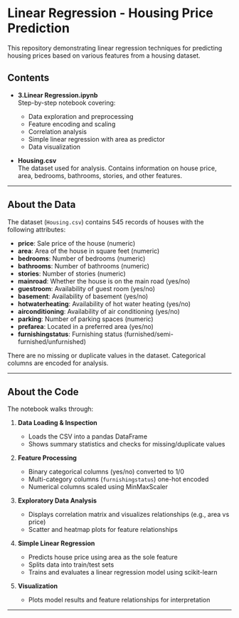 # Linear Regression - Housing Price Prediction

This repository demonstrating linear regression techniques for predicting housing prices based on various features from a housing dataset.

## Contents

- **3.Linear Regression.ipynb**  
  Step-by-step notebook covering:
  - Data exploration and preprocessing
  - Feature encoding and scaling
  - Correlation analysis
  - Simple linear regression with area as predictor
  - Data visualization

- **Housing.csv**  
  The dataset used for analysis. Contains information on house price, area, bedrooms, bathrooms, stories, and other features.

---

## About the Data

The dataset (`Housing.csv`) contains 545 records of houses with the following attributes:

- **price**: Sale price of the house (numeric)
- **area**: Area of the house in square feet (numeric)
- **bedrooms**: Number of bedrooms (numeric)
- **bathrooms**: Number of bathrooms (numeric)
- **stories**: Number of stories (numeric)
- **mainroad**: Whether the house is on the main road (yes/no)
- **guestroom**: Availability of guest room (yes/no)
- **basement**: Availability of basement (yes/no)
- **hotwaterheating**: Availability of hot water heating (yes/no)
- **airconditioning**: Availability of air conditioning (yes/no)
- **parking**: Number of parking spaces (numeric)
- **prefarea**: Located in a preferred area (yes/no)
- **furnishingstatus**: Furnishing status (furnished/semi-furnished/unfurnished)

There are no missing or duplicate values in the dataset. Categorical columns are encoded for analysis.

---

## About the Code

The notebook walks through:

1. **Data Loading & Inspection**  
   - Loads the CSV into a pandas DataFrame
   - Shows summary statistics and checks for missing/duplicate values

2. **Feature Processing**
   - Binary categorical columns (yes/no) converted to 1/0
   - Multi-category columns (`furnishingstatus`) one-hot encoded
   - Numerical columns scaled using MinMaxScaler

3. **Exploratory Data Analysis**
   - Displays correlation matrix and visualizes relationships (e.g., area vs price)
   - Scatter and heatmap plots for feature relationships

4. **Simple Linear Regression**
   - Predicts house price using area as the sole feature
   - Splits data into train/test sets
   - Trains and evaluates a linear regression model using scikit-learn

5. **Visualization**
   - Plots model results and feature relationships for interpretation

---
